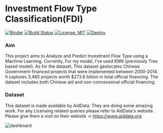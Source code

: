 # Investment Flow Type Classification(FDI)

[![Binder](https://mybinder.org/badge_logo.svg)](https://mybinder.org/v2/gh/unkletam/Investment_Flow_Type_Classification/master) [![Build Status](https://travis-ci.org/joemccann/dillinger.svg?branch=master)](https://travis-ci.org/joemccann/dillinger) [![License: MIT](https://img.shields.io/badge/License-MIT-yellow.svg)](https://opensource.org/licenses/MIT) 
[![Deploy](https://www.herokucdn.com/deploy/button.svg)](https://flow-classification.herokuapp.com/)
### Aim
This project aims to Analyze and Predict Investment Flow Type using a Machine Learning. Currently, For my model, I’ve used KNN (previously Tree based model). As for the dataset, This dataset geolocates Chinese Government-financed projects that were implemented between 2000-2014. It captures 3,485 projects worth $273.6 billion in total official financing. The dataset includes both Chinese aid and non-concessional official financing.

### Dataset
This dataset is made available by AidData. They are doing some amazing work.
For any Licensing related queries please refer to AidData's website.
Please give them a visit on their website -> https://www.aiddata.org

![dashboard](dashboard.gif)


